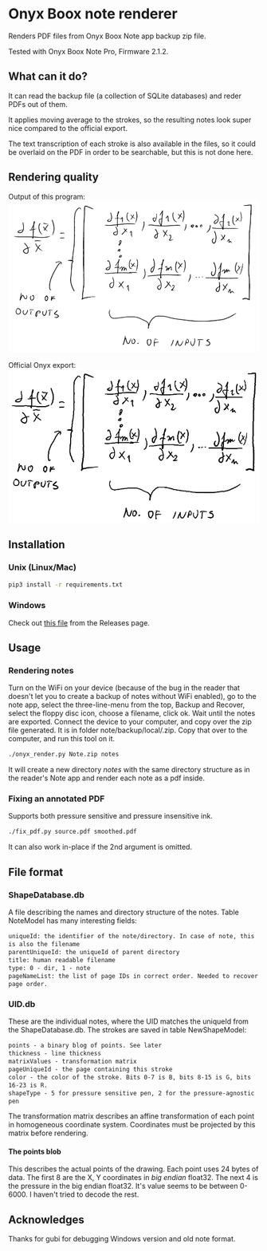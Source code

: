 # Onyx Boox note renderer

Renders PDF files from Onyx Boox Note app backup zip file.

Tested with Onyx Boox Note Pro, Firmware 2.1.2.

## What can it do?

It can read the backup file (a collection of SQLite databases) and reder PDFs out of them.

It applies moving average to the strokes, so the resulting notes look super nice compared to the official export.

The text transcription of each stroke is also available in the files, so it could be overlaid on the PDF in order to be searchable, but this is not done here.

## Rendering quality

Output of this program:
![](./assets/onyx_my.png)

Official Onyx export:
![](./assets/onyx_official.png)

## Installation

### Unix (Linux/Mac)

```bash
pip3 install -r requirements.txt
```

### Windows

Check out [this file](https://github.com/xdever/OnyxNoteRenderer/releases/download/v0.2/onyx_render.exe) from the Releases page.

## Usage

### Rendering notes

Turn on the WiFi on your device (because of the bug in the reader that doesn't let you to create a backup of notes without WiFi enabled), go to the note app, select the three-line-menu from the top, Backup and Recover, select the floppy disc icon, choose a filename, click ok. Wait until the notes are exported. Connect the device to your computer, and copy over the zip file generated. It is in folder note/backup/local/<the filename you entered above>.zip. Copy that over to the computer, and run this tool on it.

```bash
./onyx_render.py Note.zip notes 
```

It will create a new directory *notes* with the same directory structure as in the reader's Note app and render each note as a pdf inside.

### Fixing an annotated PDF

Supports both pressure sensitive and pressure insensitive ink.

```bash
./fix_pdf.py source.pdf smoothed.pdf
```

It can also work in-place if the 2nd argument is omitted.

## File format

### ShapeDatabase.db 

A file describing the names and directory structure of the notes. 
Table NoteModel has many interesting fields:
```
uniqueId: the identifier of the note/directory. In case of note, this is also the filename
parentUniqueId: the uniqueId of parent directory
title: human readable filename
type: 0 - dir, 1 - note    
pageNameList: the list of page IDs in correct order. Needed to recover page order.
``` 

### UID.db

These are the individual notes, where the UID matches the uniqueId from the ShapeDatabase.db. The strokes are saved in table NewShapeModel:

```
points - a binary blog of points. See later
thickness - line thickness
matrixValues - transformation matrix
pageUniqueId - the page containing this stroke
color - the color of the stroke. Bits 0-7 is B, bits 8-15 is G, bits 16-23 is R.
shapeType - 5 for pressure sensitive pen, 2 for the pressure-agnostic pen
```

The transformation matrix describes an affine transformation of each point in homogeneous coordinate system. Coordinates must be projected by this matrix before rendering.

#### The points blob

This describes the actual points of the drawing. Each point uses 24 bytes of data. The first 8 are the X, Y coordinates in *big endian* float32. The next 4 is the pressure in the big endian float32. It's value seems to be between 0-6000. I haven't tried to decode the rest.

## Acknowledges

Thanks for gubi for debugging Windows version and old note format.
